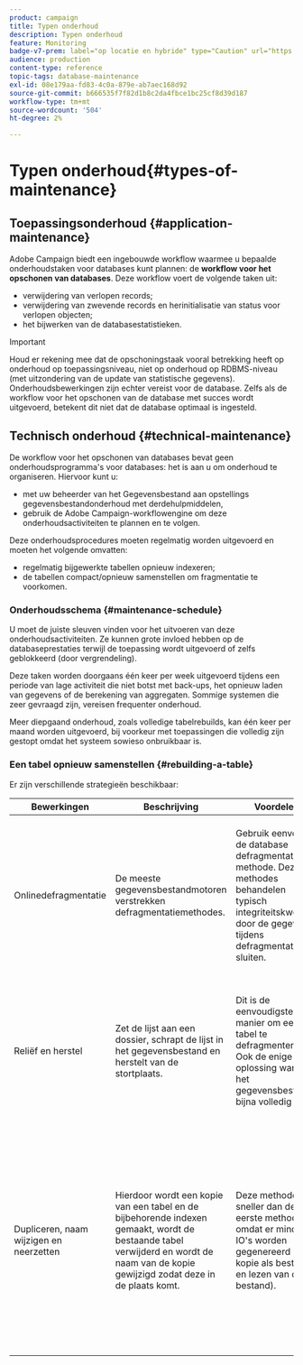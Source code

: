 ```yaml
---
product: campaign
title: Typen onderhoud
description: Typen onderhoud
feature: Monitoring
badge-v7-prem: label="op locatie en hybride" type="Caution" url="https://experienceleague.adobe.com/docs/campaign-classic/using/installing-campaign-classic/architecture-and-hosting-models/hosting-models-lp/hosting-models.html?lang=nl" tooltip="Alleen van toepassing op on-premise en hybride implementaties"
audience: production
content-type: reference
topic-tags: database-maintenance
exl-id: 08e179aa-fd83-4c0a-879e-ab7aec168d92
source-git-commit: b666535f7f82d1b8c2da4fbce1bc25cf8d39d187
workflow-type: tm+mt
source-wordcount: '504'
ht-degree: 2%

---
```


# Typen onderhoud{#types-of-maintenance}



## Toepassingsonderhoud {#application-maintenance}

Adobe Campaign biedt een ingebouwde workflow waarmee u bepaalde onderhoudstaken voor databases kunt plannen: de **workflow voor het opschonen van databases**. Deze workflow voert de volgende taken uit:

* verwijdering van verlopen records;
* verwijdering van zwevende records en herinitialisatie van status voor verlopen objecten;
* het bijwerken van de databasestatistieken.

>[!IMPORTANT]
>
>Houd er rekening mee dat de opschoningstaak vooral betrekking heeft op onderhoud op toepassingsniveau, niet op onderhoud op RDBMS-niveau (met uitzondering van de update van statistische gegevens). Onderhoudsbewerkingen zijn echter vereist voor de database. Zelfs als de workflow voor het opschonen van de database met succes wordt uitgevoerd, betekent dit niet dat de database optimaal is ingesteld.

## Technisch onderhoud {#technical-maintenance}

De workflow voor het opschonen van databases bevat geen onderhoudsprogramma&#39;s voor databases: het is aan u om onderhoud te organiseren. Hiervoor kunt u:

* met uw beheerder van het Gegevensbestand aan opstellings gegevensbestandonderhoud met derdehulpmiddelen,
* gebruik de Adobe Campaign-workflowengine om deze onderhoudsactiviteiten te plannen en te volgen.

Deze onderhoudsprocedures moeten regelmatig worden uitgevoerd en moeten het volgende omvatten:

* regelmatig bijgewerkte tabellen opnieuw indexeren;
* de tabellen compact/opnieuw samenstellen om fragmentatie te voorkomen.

### Onderhoudsschema {#maintenance-schedule}

U moet de juiste sleuven vinden voor het uitvoeren van deze onderhoudsactiviteiten. Ze kunnen grote invloed hebben op de databaseprestaties terwijl de toepassing wordt uitgevoerd of zelfs geblokkeerd (door vergrendeling).

Deze taken worden doorgaans één keer per week uitgevoerd tijdens een periode van lage activiteit die niet botst met back-ups, het opnieuw laden van gegevens of de berekening van aggregaten. Sommige systemen die zeer gevraagd zijn, vereisen frequenter onderhoud.

Meer diepgaand onderhoud, zoals volledige tabelrebuilds, kan één keer per maand worden uitgevoerd, bij voorkeur met toepassingen die volledig zijn gestopt omdat het systeem sowieso onbruikbaar is.

### Een tabel opnieuw samenstellen {#rebuilding-a-table}

Er zijn verschillende strategieën beschikbaar:

<table> 
 <thead> 
  <tr> 
   <th> Bewerkingen </th> 
   <th> Beschrijving </th> 
   <th> Voordelen </th> 
   <th> Nadelen </th> 
  </tr> 
 </thead> 
 <tbody> 
  <tr> 
   <td> Onlinedefragmentatie<br /> </td> 
   <td> De meeste gegevensbestandmotoren verstrekken defragmentatiemethodes.<br /> </td> 
   <td> Gebruik eenvoudig de database defragmentation methode. Deze methodes behandelen typisch integriteitskwesties door de gegevens tijdens defragmentation te sluiten.<br /> </td> 
   <td> Afhankelijk van het gegevensbestand, kunnen deze defragmentation methodes als optie RDBMS (Oracle) worden verstrekt en zijn niet altijd de meest efficiënte manier om grotere lijsten te behandelen.<br /> </td> 
  </tr> 
  <tr> 
   <td> Reliëf en herstel<br /> </td> 
   <td> Zet de lijst aan een dossier, schrapt de lijst in het gegevensbestand en herstelt van de stortplaats.<br /> </td> 
   <td> Dit is de eenvoudigste manier om een tabel te defragmenteren. Ook de enige oplossing wanneer het gegevensbestand bijna volledig is.<br /> </td> 
   <td> Aangezien de tabel wordt verwijderd en opnieuw gemaakt, kan de toepassing niet online worden gelaten, zelfs niet in de modus Alleen-lezen (de tabel is niet beschikbaar tijdens de terugzetfase).<br /> </td> 
  </tr> 
  <tr> 
   <td> Dupliceren, naam wijzigen en neerzetten<br /> </td> 
   <td> Hierdoor wordt een kopie van een tabel en de bijbehorende indexen gemaakt, wordt de bestaande tabel verwijderd en wordt de naam van de kopie gewijzigd zodat deze in de plaats komt.<br /> </td> 
   <td> Deze methode is sneller dan de eerste methode, omdat er minder IO's worden gegenereerd (geen kopie als bestand en lezen van dit bestand).<br /> </td> 
   <td> Vereist tweemaal de hoeveelheid ruimte.<br /> Alle actieve processen die tijdens het proces naar de tabel worden geschreven, moeten worden gestopt. Dit heeft echter geen invloed op het leesproces, aangezien de tabel op het laatste moment na de heropbouw wordt omgewisseld. <br /> </td> 
  </tr> 
 </tbody> 
</table>
